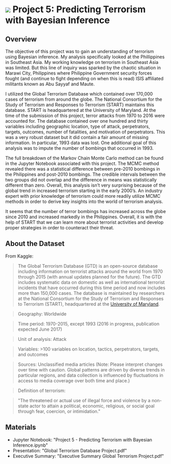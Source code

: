 # ![](https://ga-dash.s3.amazonaws.com/production/assets/logo-9f88ae6c9c3871690e33280fcf557f33.png) Project 5: Predicting Terrorism with Bayesian Inference

## Overview
The objective of this project was to gain an understanding of terrorism using Bayesian inference. My analysis specifically looked at the Phillippines in Southeast Asia. My working knowledge on terrorism in Southeast Asia was limited. But this line of inquiry was sparked by the chaotic situation in Marawi City, Philippines where Philippine Government security forces fought (and continue to fight depending on when this is read) ISIS affiliated militants known as Abu Sayyaf and Maute. 

I utilized the Global Terrorism Database which contained over 170,000 cases of terrorism from around the globe. The National Consortium for the Study of Terrorism and Responses to Terrorism (START) maintains this database. START is headquartered at the University of Maryland. At the time of the submission of this project, terror attacks from 1970 to 2016 were accounted for. The database contained over one hundred and thirty variables including geographic location, type of attack, perpetrators, targets, outcomes, number of fatalities, and motivation of perpetrators. This was a very robust dataset but it did contain a fair amount of missing information. In particular, 1993 data was lost. One additional goal of this analysis was to impute the number of bombings that occurred in 1993.

The full breakdown of the Markov Chain Monte Carlo method can be found in the Jupyter Notebook associated with this project. The MCMC method revealed there was a statistical difference between pre-2010 bombings in the Philippines and post-2010 bombings. The credible intervals between the two groups did not overlap and the difference in means was statistically different than zero. Overall, this analysis isn’t very surprising because of the global trend in increased terrorism starting in the early 2000’s. An industry expert with prior knowledge of terrorism could more readily utilize MCMC methods in order to derive key insights into the world of terrorism analysis.

It seems that the number of terror bombings has increased across the globe since 2010 and increased markedly in the Philippines. Overall, it is with the help of START that we can learn more about terrorist activities and develop proper strategies in order to counteract their threat.

## About the Dataset

From Kaggle:
> The Global Terrorism Database (GTD) is an open-source database including information on terrorist attacks around the world from 1970 through 2015 (with annual updates planned for the future). The GTD includes systematic data on domestic as well as international terrorist incidents that have occurred during this time period and now includes more than 150,000 cases. The database is maintained by researchers at the National Consortium for the Study of Terrorism and Responses to Terrorism (START), headquartered at the [University of Maryland](http://start.umd.edu/gtd/).

> Geography: Worldwide

> Time period: 1970-2015, except 1993 (2016 in progress, publication expected June 2017)

> Unit of analysis: Attack

> Variables: >100 variables on location, tactics, perpetrators, targets, and outcomes

> Sources: Unclassified media articles (Note: Please interpret changes over time with caution. Global patterns are driven by diverse trends in particular regions, and data collection is influenced by fluctuations in access to media coverage over both time and place.)

> Definition of terrorism:

> "The threatened or actual use of illegal force and violence by a non-state actor to attain a political, economic, religious, or social goal through fear, coercion, or intimidation."


## Materials 
- Jupyter Notebook: "Project 5 - Predicting Terrorism with Bayesian Inference.ipynb"
- Presentation: "Global Terrorism Database Project.pdf"
- Executive Summary: "Executive Summary Global Terrorism Project.pdf"
